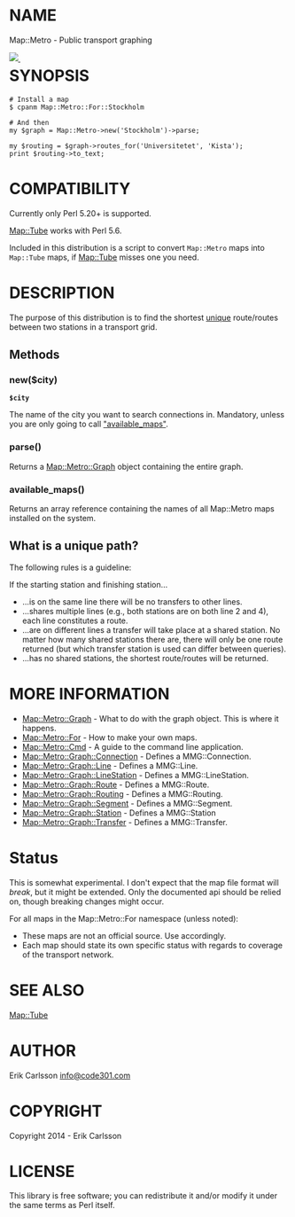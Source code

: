 # NAME

Map::Metro - Public transport graphing

<div>
    <p><a style="float: left;" href="https://travis-ci.org/Csson/p5-Map-Metro"><img src="https://travis-ci.org/Csson/p5-Map-Metro.svg?branch=master">&nbsp;</a>
</div>

# SYNOPSIS

    # Install a map
    $ cpanm Map::Metro::For::Stockholm

    # And then
    my $graph = Map::Metro->new('Stockholm')->parse;

    my $routing = $graph->routes_for('Universitetet', 'Kista');
    print $routing->to_text;

# COMPATIBILITY

Currently only Perl 5.20+ is supported.

[Map::Tube](https://metacpan.org/pod/Map::Tube) works with Perl 5.6.

Included in this distribution is a script to convert `Map::Metro` maps into `Map::Tube` maps, if [Map::Tube](https://metacpan.org/pod/Map::Tube) misses one you need.

# DESCRIPTION

The purpose of this distribution is to find the shortest [unique](#what-is-a-unique-path) route/routes between two stations in a transport grid.

## Methods

### new($city)

**`$city`**

The name of the city you want to search connections in. Mandatory, unless you are only going to call ["available\_maps"](#available_maps).

### parse()

Returns a [Map::Metro::Graph](https://metacpan.org/pod/Map::Metro::Graph) object containing the entire graph.

### available\_maps()

Returns an array reference containing the names of all Map::Metro maps installed on the system.

## What is a unique path?

The following rules is a guideline:

If the starting station and finishing station...

- ...is on the same line there will be no transfers to other lines.
- ...shares multiple lines (e.g., both stations are on both line 2 and 4), each line constitutes a route.
- ...are on different lines a transfer will take place at a shared station. No matter how many shared stations there are, there will only be one route returned (but which transfer station is used can differ between queries).
- ...has no shared stations, the shortest route/routes will be returned.

# MORE INFORMATION

- [Map::Metro::Graph](https://metacpan.org/pod/Map::Metro::Graph) - What to do with the graph object. This is where it happens.
- [Map::Metro::For](https://metacpan.org/pod/Map::Metro::For) - How to make your own maps.
- [Map::Metro::Cmd](https://metacpan.org/pod/Map::Metro::Cmd) - A guide to the command line application.
- [Map::Metro::Graph::Connection](https://metacpan.org/pod/Map::Metro::Graph::Connection) - Defines a MMG::Connection.
- [Map::Metro::Graph::Line](https://metacpan.org/pod/Map::Metro::Graph::Line) - Defines a MMG::Line.
- [Map::Metro::Graph::LineStation](https://metacpan.org/pod/Map::Metro::Graph::LineStation) - Defines a MMG::LineStation.
- [Map::Metro::Graph::Route](https://metacpan.org/pod/Map::Metro::Graph::Route) - Defines a MMG::Route.
- [Map::Metro::Graph::Routing](https://metacpan.org/pod/Map::Metro::Graph::Routing) - Defines a MMG::Routing.
- [Map::Metro::Graph::Segment](https://metacpan.org/pod/Map::Metro::Graph::Segment) - Defines a MMG::Segment.
- [Map::Metro::Graph::Station](https://metacpan.org/pod/Map::Metro::Graph::Station) - Defines a MMG::Station
- [Map::Metro::Graph::Transfer](https://metacpan.org/pod/Map::Metro::Graph::Transfer) - Defines a MMG::Transfer.

# Status

This is somewhat experimental. I don't expect that the map file format will _break_, but it might be
extended. Only the documented api should be relied on, though breaking changes might occur.

For all maps in the Map::Metro::For namespace (unless noted):

- These maps are not an official source. Use accordingly.
- Each map should state its own specific status with regards to coverage of the transport network.

# SEE ALSO

[Map::Tube](https://metacpan.org/pod/Map::Tube)

# AUTHOR

Erik Carlsson <info@code301.com>

# COPYRIGHT

Copyright 2014 - Erik Carlsson

# LICENSE

This library is free software; you can redistribute it and/or modify
it under the same terms as Perl itself.
